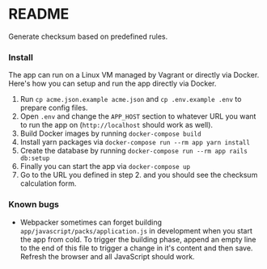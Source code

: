 # README

Generate checksum based on predefined rules.

### Install

The app can run on a Linux VM managed by Vagrant or directly via Docker. Here's how you can setup and run the app directly via Docker.

1. Run `cp acme.json.example acme.json` and `cp .env.example .env` to prepare config files.
2. Open `.env` and change the `APP_HOST` section to whatever URL you want to run the app on (`http://localhost` should work as well).
3. Build Docker images by running `docker-compose build`
4. Install yarn packages via `docker-compose run --rm app yarn install`
5. Create the database by running `docker-compose run --rm app rails db:setup`
6. Finally you can start the app via `docker-compose up`
7. Go to the URL you defined in step 2. and you should see the checksum calculation form.

### Known bugs

- Webpacker sometimes can forget building `app/javascript/packs/application.js` in development when you start the app from cold. To trigger the building phase, append an empty line to the end of this file to trigger a change in it's content and then save. Refresh the browser and all JavaScript should work.
